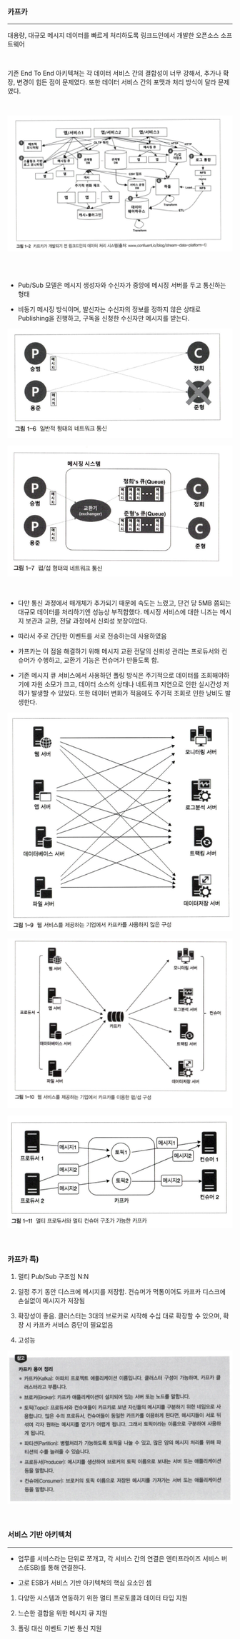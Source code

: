 <br/>

### 카프카 

---

대용량, 대규모 메시지 데이터를 빠르게 처리하도록 링크드인에서 개발한 오픈소스 소프트웨어

<br/>

기존 End To End 아키텍쳐는 각 데이터 서비스 간의 결합성이 너무 강해서, 추가나 확장, 변경이 힘든 점이 문제였다. 또한 데이터 서비스 간의 포맷과 처리 방식이 달라 문제였다.

<br/>

![Untitled](assets/627b6584_Untitled.png)

<br/>

<br/>

- Pub/Sub 모델은 메시지 생성자와 수신자가 중앙에 메시징 서버를 두고 통신하는 형태

- 비동기 메시징 방식이며, 발신자는 수신자의 정보를 정하지 않은 상태로 Publishing을 진행하고, 구독을 신청한 수신자만 메시지를 받는다.

![Untitled](assets/c0d93f9f_Untitled.png)

![Untitled](assets/dbb4f1b4_Untitled.png)

<br/>

- 다만 통신 과정에서 매개체가 추가되기 때문에 속도는 느렸고, 단건 당 5MB 쯤되는 대규모 데이터를 처리하기엔 성능상 부적합했다. 메시징 서비스에 대한 니즈는 메시지 보관과 교환, 전달 과정에서 신뢰성 보장이었다.

- 따라서 주로 간단한 이벤트를 서로 전송하는데 사용하였음

- 카프카는 이 점을 해결하기 위해 메시지 교환 전달의 신뢰성 관리는 프로듀서와 컨슈머가 수행하고, 교환기 기능은 컨슈머가 만들도록 함.

- 기존 메시지 큐 서비스에서 사용하던 폴링 방식은 주기적으로 데이터를 조회해야하기에 자원 소모가 크고, 데이터 소스의 상태나 네트워크 지연으로 인한 실시간성 저하가 발생할 수 있었다. 또한 데이터 변화가 적음에도 주기적 조회로 인한 낭비도 발생한다. 

![Untitled](assets/a76c6670_Untitled.png)

![Untitled](assets/0a20d687_Untitled.png)

![Untitled](assets/e66dc388_Untitled.png)

<br/>

### 카프카 특)

1. 멀티 Pub/Sub 구조임 N:N

1. 일정 주기 동안 디스크에 메시지를 저장함. 컨슈머가 먹통이어도 카프카 디스크에 손실없이 메시지가 저장됨

1. 확장성이 좋음. 클러스터는 3대의 브로커로 시작해 수십 대로 확장할 수 있으며, 확장 시 카프카 서비스 중단이 필요없음

1. 고성능

![Untitled](assets/23db845d_Untitled.png)

<br/>

### 서비스 기반 아키텍쳐

---

- 업무를 서비스라는 단위로 쪼개고, 각 서비스 간의 연결은 엔터프라이즈 서비스 버스(ESB)를 통해 연결한다.

- 고로 ESB가 서비스 기반 아키텍쳐의 핵심 요소인 셈

1. 다양한 시스템과 연동하기 위한 멀티 프로토콜과 데이터 타입 지원

1. 느슨한 결합을 위한 메시지 큐 지원

1. 폴링 대신 이벤트 기반 통신 지원

